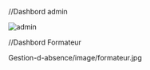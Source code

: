 //Dashbord admin 

![admin](https://user-images.githubusercontent.com/57708186/107503473-4a436b00-6b9a-11eb-8970-59f07da95df1.jpg)


//Dashbord Formateur

Gestion-d-absence/image/formateur.jpg
